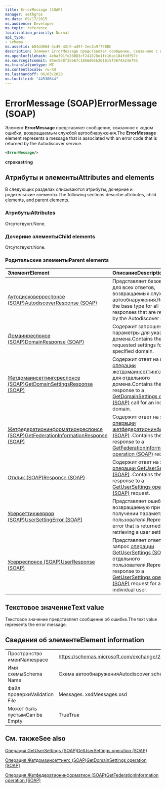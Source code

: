```yaml
---
title: ErrorMessage (SOAP)
manager: sethgros
ms.date: 09/17/2015
ms.audience: Developer
ms.topic: reference
localization_priority: Normal
api_type:
- schema
ms.assetid: b84dd664-4c49-42c9-a49f-2ec4a9f7588b
description: Элемент ErrorMessage представляет сообщение, связанное с кодом ошибки, возвращаемым службой автообнаружения.
ms.openlocfilehash: 4ebaf91fe26083cf241826e1fc16ac184fddf57c
ms.sourcegitcommit: 88ec988f2bb67c1866d06b361615f3674a24e795
ms.translationtype: MT
ms.contentlocale: ru-RU
ms.lasthandoff: 06/03/2020
ms.locfileid: "44530644"
---
```

# <a name="errormessage-soap"></a><span data-ttu-id="05fb3-103">ErrorMessage (SOAP)</span><span class="sxs-lookup"><span data-stu-id="05fb3-103">ErrorMessage (SOAP)</span></span>

<span data-ttu-id="05fb3-104">Элемент **ErrorMessage** представляет сообщение, связанное с кодом ошибки, возвращаемым службой автообнаружения.</span><span class="sxs-lookup"><span data-stu-id="05fb3-104">The **ErrorMessage** element represents a message that is associated with an error code that is returned by the Autodiscover service.</span></span> 
  
```XML
<ErrorMessage/>
```

 <span data-ttu-id="05fb3-105">**строка**</span><span class="sxs-lookup"><span data-stu-id="05fb3-105">**string**</span></span>
## <a name="attributes-and-elements"></a><span data-ttu-id="05fb3-106">Атрибуты и элементы</span><span class="sxs-lookup"><span data-stu-id="05fb3-106">Attributes and elements</span></span>

<span data-ttu-id="05fb3-107">В следующих разделах описываются атрибуты, дочерние и родительские элементы.</span><span class="sxs-lookup"><span data-stu-id="05fb3-107">The following sections describe attributes, child elements, and parent elements.</span></span>
  
### <a name="attributes"></a><span data-ttu-id="05fb3-108">Атрибуты</span><span class="sxs-lookup"><span data-stu-id="05fb3-108">Attributes</span></span>

<span data-ttu-id="05fb3-109">Отсутствуют.</span><span class="sxs-lookup"><span data-stu-id="05fb3-109">None.</span></span>
  
### <a name="child-elements"></a><span data-ttu-id="05fb3-110">Дочерние элементы</span><span class="sxs-lookup"><span data-stu-id="05fb3-110">Child elements</span></span>

<span data-ttu-id="05fb3-111">Отсутствуют.</span><span class="sxs-lookup"><span data-stu-id="05fb3-111">None.</span></span>
  
### <a name="parent-elements"></a><span data-ttu-id="05fb3-112">Родительские элементы</span><span class="sxs-lookup"><span data-stu-id="05fb3-112">Parent elements</span></span>

|<span data-ttu-id="05fb3-113">**Элемент**</span><span class="sxs-lookup"><span data-stu-id="05fb3-113">**Element**</span></span>|<span data-ttu-id="05fb3-114">**Описание**</span><span class="sxs-lookup"><span data-stu-id="05fb3-114">**Description**</span></span>|
|:-----|:-----|
|[<span data-ttu-id="05fb3-115">Аутодисковерреспонсе (SOAP)</span><span class="sxs-lookup"><span data-stu-id="05fb3-115">AutodiscoverResponse (SOAP)</span></span>](autodiscoverresponse-soap.md) <br/> |<span data-ttu-id="05fb3-116">Представляет базовый тип для всех ответов, возвращаемых службой автообнаружения.</span><span class="sxs-lookup"><span data-stu-id="05fb3-116">Represents the base type for all responses that are returned by the Autodiscover service.</span></span>  <br/> |
|[<span data-ttu-id="05fb3-117">Домаинреспонсе (SOAP)</span><span class="sxs-lookup"><span data-stu-id="05fb3-117">DomainResponse (SOAP)</span></span>](domainresponse-soap.md) <br/> |<span data-ttu-id="05fb3-118">Содержит запрошенные параметры для указанного домена.</span><span class="sxs-lookup"><span data-stu-id="05fb3-118">Contains the requested settings for the specified domain.</span></span>  <br/> |
|[<span data-ttu-id="05fb3-119">Жетдомаинсеттингсреспонсе (SOAP)</span><span class="sxs-lookup"><span data-stu-id="05fb3-119">GetDomainSettingsResponse (SOAP)</span></span>](getdomainsettingsresponse-soap.md) <br/> |<span data-ttu-id="05fb3-120">Содержит ответ на вызов [операции жетдомаинсеттингс (SOAP)](getdomainsettings-operation-soap.md) для отдельного домена.</span><span class="sxs-lookup"><span data-stu-id="05fb3-120">Contains the response to a [GetDomainSettings operation (SOAP)](getdomainsettings-operation-soap.md) call for an individual domain.</span></span>  <br/> |
|[<span data-ttu-id="05fb3-121">Жетфедератионинформатионреспонсе (SOAP)</span><span class="sxs-lookup"><span data-stu-id="05fb3-121">GetFederationInformationResponse (SOAP)</span></span>](getfederationinformationresponse-soap.md) <br/> |<span data-ttu-id="05fb3-122">Содержит ответ на запрос [операции жетфедератионинформатион (SOAP)](getfederationinformation-operation-soap.md) .</span><span class="sxs-lookup"><span data-stu-id="05fb3-122">Contains the response to a [GetFederationInformation operation (SOAP)](getfederationinformation-operation-soap.md) request.</span></span>  <br/> |
|[<span data-ttu-id="05fb3-123">Отклик (SOAP)</span><span class="sxs-lookup"><span data-stu-id="05fb3-123">Response (SOAP)</span></span>](response-soap.md) <br/> |<span data-ttu-id="05fb3-124">Содержит ответ на запрос [операции GetUserSettings (SOAP)](getusersettings-operation-soap.md) .</span><span class="sxs-lookup"><span data-stu-id="05fb3-124">Contains the response to a [GetUserSettings operation (SOAP)](getusersettings-operation-soap.md) request.</span></span>  <br/> |
|[<span data-ttu-id="05fb3-125">Усерсеттинжеррор (SOAP)</span><span class="sxs-lookup"><span data-stu-id="05fb3-125">UserSettingError (SOAP)</span></span>](usersettingerror-soap.md) <br/> |<span data-ttu-id="05fb3-126">Представляет ошибку, возвращаемую при получении параметра пользователя.</span><span class="sxs-lookup"><span data-stu-id="05fb3-126">Represents an error that is returned while retrieving a user setting.</span></span>  <br/> |
|[<span data-ttu-id="05fb3-127">Усерреспонсе (SOAP)</span><span class="sxs-lookup"><span data-stu-id="05fb3-127">UserResponse (SOAP)</span></span>](userresponse-soap.md) <br/> |<span data-ttu-id="05fb3-128">Представляет ответ на запрос [операции GetUserSettings (SOAP)](getusersettings-operation-soap.md) для отдельного пользователя.</span><span class="sxs-lookup"><span data-stu-id="05fb3-128">Represents a response to a [GetUserSettings operation (SOAP)](getusersettings-operation-soap.md) request for an individual user.</span></span>  <br/> |
   
## <a name="text-value"></a><span data-ttu-id="05fb3-129">Текстовое значение</span><span class="sxs-lookup"><span data-stu-id="05fb3-129">Text value</span></span>

<span data-ttu-id="05fb3-130">Текстовое значение представляет сообщение об ошибке.</span><span class="sxs-lookup"><span data-stu-id="05fb3-130">The text value represents the error message.</span></span>
  
## <a name="element-information"></a><span data-ttu-id="05fb3-131">Сведения об элементе</span><span class="sxs-lookup"><span data-stu-id="05fb3-131">Element information</span></span>

|||
|:-----|:-----|
|<span data-ttu-id="05fb3-132">Пространство имен</span><span class="sxs-lookup"><span data-stu-id="05fb3-132">Namespace</span></span>  <br/> |https://schemas.microsoft.com/exchange/2010/Autodiscover  <br/> |
|<span data-ttu-id="05fb3-133">Имя схемы</span><span class="sxs-lookup"><span data-stu-id="05fb3-133">Schema Name</span></span>  <br/> |<span data-ttu-id="05fb3-134">Схема автообнаружения</span><span class="sxs-lookup"><span data-stu-id="05fb3-134">Autodiscover schema</span></span>  <br/> |
|<span data-ttu-id="05fb3-135">Файл проверки</span><span class="sxs-lookup"><span data-stu-id="05fb3-135">Validation File</span></span>  <br/> |<span data-ttu-id="05fb3-136">Messages. xsd</span><span class="sxs-lookup"><span data-stu-id="05fb3-136">Messages.xsd</span></span>  <br/> |
|<span data-ttu-id="05fb3-137">Может быть пустым</span><span class="sxs-lookup"><span data-stu-id="05fb3-137">Can be Empty</span></span>  <br/> |<span data-ttu-id="05fb3-138">True</span><span class="sxs-lookup"><span data-stu-id="05fb3-138">True</span></span>  <br/> |
   
## <a name="see-also"></a><span data-ttu-id="05fb3-139">См. также</span><span class="sxs-lookup"><span data-stu-id="05fb3-139">See also</span></span>



[<span data-ttu-id="05fb3-140">Операция GetUserSettings (SOAP)</span><span class="sxs-lookup"><span data-stu-id="05fb3-140">GetUserSettings operation (SOAP)</span></span>](getusersettings-operation-soap.md)
  
[<span data-ttu-id="05fb3-141">Операция Жетдомаинсеттингс (SOAP)</span><span class="sxs-lookup"><span data-stu-id="05fb3-141">GetDomainSettings operation (SOAP)</span></span>](getdomainsettings-operation-soap.md)
  
[<span data-ttu-id="05fb3-142">Операция Жетфедератионинформатион (SOAP)</span><span class="sxs-lookup"><span data-stu-id="05fb3-142">GetFederationInformation operation (SOAP)</span></span>](getfederationinformation-operation-soap.md)

